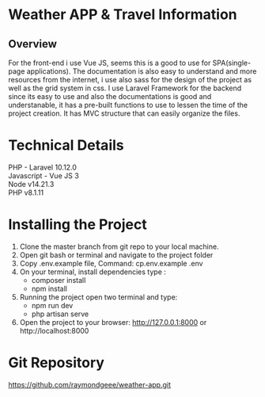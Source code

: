 # Weather APP & Travel Information
## Overview

For the front-end i use Vue JS, seems this is a good to use for SPA(single-page applications). The documentation is also easy to understand and more resources from the internet, i use also sass for the design of the project as well as the grid system in css. I use Laravel Framework for the backend since its easy to use and also the documentations is good and understanable, it has a pre-built functions to use to lessen the time of the project creation. It has MVC structure that can easily organize the files.

# Technical Details
  PHP - Laravel 10.12.0\
  Javascript - Vue JS 3\
  Node v14.21.3\
  PHP v8.1.11
  
# Installing the Project
1. Clone the master branch from git repo to your local machine.
2. Open git bash or terminal and navigate to the project folder
3. Copy .env.example file, Command: cp.env.example .env
4. On your terminal, install dependencies type : 
    * composer install
    * npm install
5. Running the project open two terminal and type:
    * npm run dev
    * php artisan serve
6. Open the project to your browser: http://127.0.0.1:8000 or http://localhost:8000

# Git Repository
https://github.com/raymondgeee/weather-app.git

